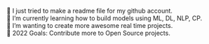 🔭 I just tried to make a readme file for my github account.<br>
🌱 I’m currently learning how to build models using ML, DL, NLP, CP.<br>
👯 I’m wanting to create more awesome real time projects.<br>
🥅 2022 Goals: Contribute more to Open Source projects.<br>

